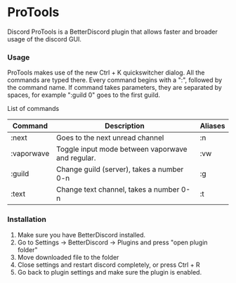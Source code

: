 # ProTools
Discord ProTools is a BetterDiscord plugin that allows faster and broader usage of the discord GUI.

### Usage
ProTools makes use of the new Ctrl + K quickswitcher dialog. All the commands are typed there. Every command begins with a ":", followed by the command name. If command takes parameters, they are separated by spaces, for example ":guild 0" goes to the first guild.

List of commands

Command | Description | Aliases
-|-|-
:next | Goes to the next unread channel | :n
:vaporwave | Toggle input mode between vaporwave and regular. | :vw
:guild | Change guild (server), takes a number 0-n | :g
:text | Change text channel, takes a number 0-n | :t

### Installation
1. Make sure you have BetterDiscord installed.
2. Go to Settings -> BetterDiscord -> Plugins and press "open plugin folder"
3. Move downloaded file to the folder
4. Close settings and restart discord completely, or press Ctrl + R
5. Go back to plugin settings and make sure the plugin is enabled.
